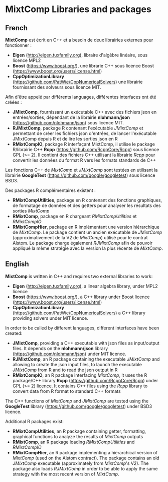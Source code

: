 # MixtComp Libraries and packages

## French

**MixtComp** est écrit en C++ et a besoin de deux librairies externes pour fonctionner :
- **Eigen** (http://eigen.tuxfamily.org), libraire d'algèbre linéaire, sous licence MPL2
- **Boost** (https://www.boost.org/), une librarie C++ sous licence Boost (https://www.boost.org/users/license.html)
- **CppOptimizationLibrary** (https://github.com/PatWie/CppNumericalSolvers) une librairie fournissant des solveurs sous licence MIT.

Afin d'être appelé par différents languages, différentes interfaces ont été créées :
- **JMixtComp**, fournissant un exécutable C++ avec des fichiers json en entrées/sorties, dépendant de la librairie **nlohmann/json** (https://github.com/nlohmann/json) sous licence MIT.
- **RJMixtComp**, package R contenant l'exécutable *JMixtComp* et permettant de créer les fichiers json d'entrées, de lancer l'exécutable JMixtComp depuis R et de lire les sorties json en R
- **RMixtCompIO**, package R interfaçant MixtComp, il utilise le package R/librairie C++ **Rcpp** (https://github.com/RcppCore/Rcpp) sous licence GPL (>= 2). Il contient des fichiers C++ utilisant la librairie *Rcpp* pour convertir les données du format R vers les formats standards de C++

Les fonctions C++ de *MixtComp* et *JMixtComp* sont testées en utilisant la librairie **GoogleTest** (https://github.com/google/googletest) sous licence BSD3.

Des packages R complémentaires existent :
- **RMixtCompUtilities**, package en R contenant des fonctions graphiques, de formatage de données et des getters pour analyser les résultats des sorties *MixtComp*
- **RMixtComp**, package en R chargeant *RMixtCompUtilities* et *RMixtCompIO*
- **RMixtCompHier**, package en R implémentant une version hiérarchique de *MixtComp*. Le package contient un ancien exécutable de *JMixtComp* (approximativement de la V2 de *MixtComp*) utilisé pour le contrat Alstom. Le package charge également *RJMixtComp* afin de pouvoir appliqué la même stratégie avec la version la plus récente de *MixtComp*.


## English

**MixtComp** is written in C++ and requires two external libraries to work:
- **Eigen** (http://eigen.tuxfamily.org), a linear algebra library, under MPL2 licence
- **Boost** (https://www.boost.org/), a C++ library under Boost licence (https://www.boost.org/users/license.html)
- **CppOptimizationLibrary** (https://github.com/PatWie/CppNumericalSolvers) a C++ library providing solvers under MIT licence.

In order to be called by different languages, different interfaces have been created:
- **JMixtComp**, providing a C++ executable with json files as input/output files. It depends on the **nlohmann/json** library (https://github.com/nlohmann/json) under MIT licence.
- **RJMixtComp**, an R package containing the executable *JMixtComp* and allowing to create the json input files, to launch the executable *JMixtComp* from R and to read the json output in R
- **RMixtCompIO**, an R package interfacing *MixtComp*, it uses the R package/C++ library **Rcpp** (https://github.com/RcppCore/Rcpp) under GPL (>= 2) licence. It contains C++ files using the *Rcpp* library to convert data from R format to standard C++ formats

The C++ functions of *MixtComp* and *JMixtComp* are tested using the **GoogleTest** library (https://github.com/google/googletest) under BSD3 licence.

Additional R packages exist:
- **RMixtCompUtilities**, an R package containing getter, formatting, graphical functions to analyze the results of *MixtComp* outputs
- **RMixtComp**, an R package loading *RMixtCompUtilities* and *RMixtCompIO*
- **RMixtCompHier**, an R package implementing a hierarchical version of *MixtComp* (used on the Alstom contract). The package contains an old *JMixtComp* executable (approximately from *MixtComp*'s V2). The package also loads *RJMixtComp* in order to be able to apply the same strategy with the most recent version of *MixtComp*.



